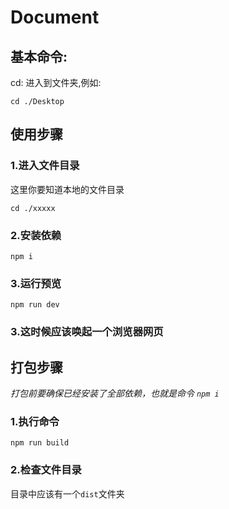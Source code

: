 # Document

## 基本命令:

cd: 进入到文件夹,例如:

``` shell
cd ./Desktop
```

## 使用步骤

### 1.进入文件目录

这里你要知道本地的文件目录

``` shell
cd ./xxxxx
```

### 2.安装依赖

``` shell
npm i
```

### 3.运行预览

``` shell
npm run dev
```

### 3.这时候应该唤起一个浏览器网页

## 打包步骤

*打包前要确保已经安装了全部依赖，也就是命令 `npm i`*

### 1.执行命令

``` shell
npm run build
```

### 2.检查文件目录

目录中应该有一个`dist`文件夹
